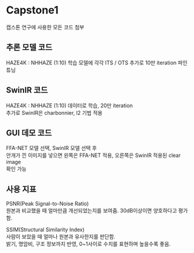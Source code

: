 # Capstone1
캡스톤 연구에 사용한 모든 코드 첨부

## 추론 모델 코드
HAZE4K : NHHAZE (1:10) 학습 모델에 각각 ITS / OTS 추가로 10만 iteration 파인튜닝

## SwinIR 코드
HAZE4K : NHHAZE (1:10) 데이터로 학습, 20만 iteration  
추가로 SwinIR은 charbonnier, l2 기법 적용

## GUI 데모 코드
FFA-NET 모델 선택, SwinIR 모델 선택 후  
안개가 낀 이미지를 넣으면 왼쪽은 FFA-NET 적용, 오른쪽은 SwinIR 적용된 clear image  
확인 가능

## 사용 지표
PSNR(Peak Signal-to-Noise Ratio)  
원본과 비교했을 때 얼마만큼 개선되었는지를 보여줌. 30dB이상이면 양호하다고 평가함.

SSIM(Structural Similarity Index)  
사람이 보았을 때 얼마나 원본과 유사한지를 판단함.  
밝기, 명암비, 구조 정보까지 반영, 0~1사이로 수치를 표현하며 높을수록 좋음.

